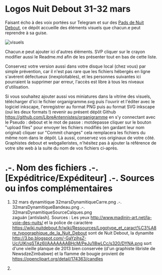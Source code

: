 # Logos Nuit Debout 31-32 mars

Faisant écho à des voix portées sur Telegram et sur des [Pads de Nuit Debout](https://nuitdebout.fr/blog/2017/01/05/pad-des-pads-de-nuit-debout/), ce dépôt accueille des éléments visuels que chacun.e peut reprendre à sa guise.

![visuels](visuels.png)

Chacun.e peut ajouter ici d'autres éléments.
SVP cliquer sur le crayon modifier aussi le Readme.md afin de les présenter tout en bas de cette liste.

Conservez votre version aussi dans votre disque local (chez vous) par simple prévention, car il n'est pas rare que les fichiers hébergés en ligne s'avèrent défectueux (inexploitables), et les personnes suivantes ici pourraient la supprimer par erreur, l'accès est libre à tous les niveaux d'utilisation.

Si vous souhaitez ajouter aussi vos miniatures dans la vitrine des visuels,
télécharger d'ici le fichier organigramme.svg
puis l'ouvrir et l'éditer avec le logiciel inkscape,
l'enregistrer au format PNG puis au format SVG inkscape (oui les deux formats !)
revenir au présent dépôt Github https://github.com/LibreAntennistes/organigramme
en s'y connectant avec le Pseudo : debout
et le mot de passe : motdepasse
cliquer sur le bouton "upload files" pour envoyer les fichiers modifiés (en gardant leur nom original)
cliquer sur "Commit changes" cela remplacera les fichiers du même nom dans le dépôt.
Là aussi, conservez vos originaux de votre côté.
Graphistes debout et webgalleristes, n'hésitez pas à ajouter la référence de votre site web à la suite du nom de vos fichiers ci-après.

# .-. Nom des fichiers  .-. [Expéditrice/Expéditeur]   .-.  Sources ou infos complémentaires

1) 32 mars dynamitique
32marsDynamitiqueCarre.png .-. 32marsDynamitiqueBandeau.png .-. 32marsDynamitiqueSourceCalques.png  
zaguán [antislash].
Sources : Les yeux http://www.madinin-art.net/la-voie-des-nuits/ et la police de caractère https://wiki.nuitdebout.fr/wiki/Ressources/Logotype_et_caract%C3%A8re_typographique_de_la_Nuit_Debout sont de Nuit Debout, la dynamite http://3.bp.blogspot.com/-GaYzihsZ-Uc/UlKnqSTAz6I/AAAAAAABHcM/PeJu1l8wLCc/s320/DYNA.png sort d'une vieille planque de 2013 bien conservée (d'un graphiste libriste de NewsdzeZimbabwe) et la flamme de bougie provient de https://openclipart.org/detail/174363/candles

2) 
